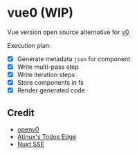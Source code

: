 # vue0 (WIP)

Vue version open source alternative for [v0](v0.dev).

Execution plan:
- [x] Generate metadata `json` for component
- [x] Write multi-pass step
- [x] Write iteration steps
- [x] Store components in fs
- [x] Render generated code

## Credit
- [openv0](https://github.com/raidendotai/openv0/)
- [Atinux's Todos Edge](https://github.com/Atinux/nuxt-todos-edge)
- [Nuxt SSE](https://gist.github.com/Atinux/05836469acca9649fa2b9e865df898a2)
